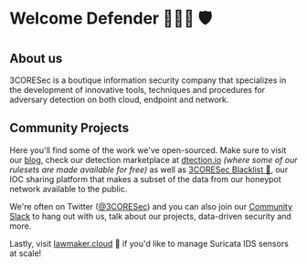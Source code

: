# Welcome Defender 👮🏼‍♂️ 🛡

## About us
3CORESec is a boutique information security company that specializes in the development of innovative tools, techniques and procedures for adversary detection on both cloud, endpoint and network. 

## Community Projects
Here you'll find some of the work we've open-sourced. Make sure to visit our [blog](https://blog.3coresec.com), check our detection marketplace at [dtection.io](https://dtection.io) _(where some of our rulesets are made available for free)_ as well as [3CORESec Blacklist 📓](https://blacklist.3coresec.net), our IOC sharing platform that makes a subset of the data from our honeypot network available to the public. 

We're often on Twitter ([@3CORESec](https://twitter.com/3CORESec)) and you can also join our [Community Slack](https://launchpass.com/3coresec) to hang out with us, talk about our projects, data-driven security and more. 

Lastly, visit [lawmaker.cloud](https://lawmaker.cloud) 🦅 if you'd like to manage Suricata IDS sensors at scale! 
